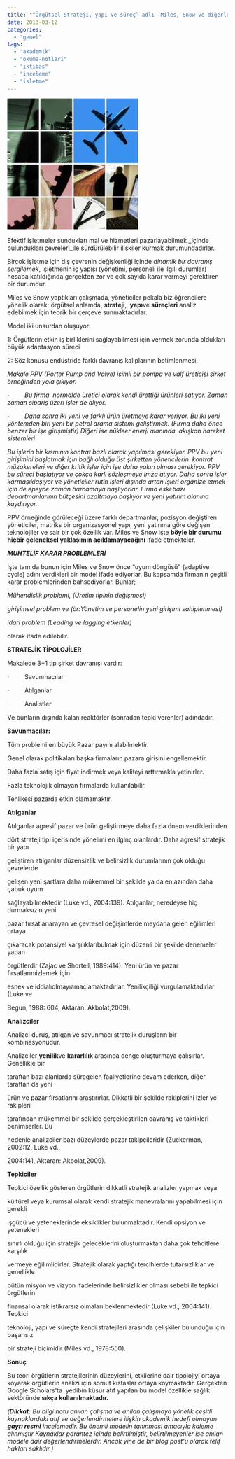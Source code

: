 ```yaml
---
title: "“Örgütsel Strateji, yapı ve süreç” adlı  Miles, Snow ve diğerlerinin (1978) makalesine bakış;"
date: 2013-03-12
categories: 
  - "genel"
tags: 
  - "akademik"
  - "okuma-notlari"
  - "iktibas"
  - "inceleme"
  - "isletme"
---
```


  

[![](/images/abb7f-business.jpg)](https://suatatan.wordpress.com/wp-content/uploads/2013/03/abb7f-business.jpg)

  

Efektif işletmeler sundukları mal ve hizmetleri pazarlayabilmek _içinde bulundukları çevreleri_ile sürdürülebilir ilişkiler kurmak durumundadırlar.

  

Birçok işletme için dış çevrenin değişkenliği içinde _dinamik bir davranış sergilemek_, işletmenin iç yapısı (yönetimi, personeli ile ilgili durumlar) hesaba katıldığında gerçekten zor ve çok sayıda karar vermeyi gerektiren bir durumdur.

  

Miles ve Snow yaptıkları çalışmada, yöneticiler pekala biz öğrencilere yönelik olarak; örgütsel anlamda, **strateji**,  **yapı**ve **süreçleri** analiz edebilmek için teorik bir çerçeve sunmaktadırlar.

  

  

Model iki unsurdan oluşuyor:

1: Örgütlerin etkin iş birliklerini sağlayabilmesi için vermek zorunda oldukları büyük adaptasyon süreci

2: Söz konusu endüstride farklı davranış kalıplarının betimlenmesi.

  

_Makale PPV (Porter Pump and Valve) isimli bir pompa ve valf üreticisi şirket örneğinden yola çıkıyor._

  

·         _Bu firma  normalde üretici olarak kendi ürettiği ürünleri satıyor. Zaman zaman sipariş üzeri işler de alıyor._

·         _Daha sonra iki yeni ve farklı ürün üretmeye karar veriyor. Bu iki yeni yöntemden biri yeni bir petrol arama sistemi geliştirmek. (Firma daha önce benzer bir işe girişmiştir) Diğeri ise nükleer enerji alanında  akışkan hareket sistemleri_

  

_Bu işlerin bir kısmının kontrat bazlı olarak yapılması gerekiyor. PPV bu yeni girişimini başlatmak için bağlı olduğu üst şirketten yöneticilerin  kontrat müzakereleri ve diğer kritik işler için işe daha yakın olması gerekiyor. PPV bu süreci başlatıyor ve çokça karlı sözleşmeye imza atıyor. Daha sonra işler karmaşıklaşıyor ve yöneticiler rutin işleri dışında artan işleri organize etmek için de epeyce zaman harcamaya başlıyorlar. Firma eski bazı departmanlarının bütçesini azaltmaya başlıyor ve yeni yatırım alanına kaydırıyor._

  

PPV örneğinde görüleceği üzere farklı departmanlar, pozisyon değiştiren yöneticiler, matriks bir organizasyonel yapı, yeni yatırıma göre değişen teknolojiler ve sair bir çok özellik var. Miles ve Snow işte **böyle bir durumu hiçbir geleneksel yaklaşımın açıklamayacağını** ifade etmekteler.

  

  

  

  

**_MUHTELİF KARAR PROBLEMLERİ_**

  

İşte tam da bunun için Miles ve Snow önce “uyum döngüsü” (adaptive cycle) adını verdikleri bir model ifade ediyorlar. Bu kapsamda firmanın çeşitli karar problemlerinden bahsediyorlar. Bunlar;

  

_Mühendislik problemi, (Üretim tipinin değişmesi)_

_girişimsel problem_ _ve (ör:Yönetim ve personelin yeni girişimi sahiplenmesi)_

_idari problem (Leading ve lagging etkenler)_

  

olarak ifade edilebilir.

  

**STRATEJİK TİPOLOJİLER**

  

Makalede 3+1 tip şirket davranışı vardır:

  

·         Savunmacılar

·         Atılganlar

·         Analistler

  

Ve bunların dışında kalan reaktörler (sonradan tepki verenler) adındadır.

  

**Savunmacılar:**

Tüm problemi en büyük Pazar payını alabilmektir.

Genel olarak politikaları başka firmaların pazara girişini engellemektir.

Daha fazla satış için fiyat indirmek veya kaliteyi arttırmakla yetinirler.

Fazla teknolojik olmayan firmalarda kullanılabilir.

Tehlikesi pazarda etkin olamamaktır.

  

**Atılganlar**

  

Atılganlar agresif pazar ve ürün geliştirmeye daha fazla önem verdiklerinden

dört strateji tipi içerisinde yönelimi en ilginç olanlardır. Daha agresif stratejik bir yapı

geliştiren atılganlar düzensizlik ve belirsizlik durumlarının çok olduğu çevrelerde

gelişen yeni şartlara daha mükemmel bir şekilde ya da en azından daha çabuk uyum

sağlayabilmektedir (Luke vd., 2004:139). Atılganlar, neredeyse hiç durmaksızın yeni

pazar fırsatlarıarayan ve çevresel değişimlerde meydana gelen eğilimleri ortaya

çıkaracak potansiyel karşılıklarıbulmak için düzenli bir şekilde denemeler yapan

örgütlerdir (Zajac ve Shortell, 1989:414). Yeni ürün ve pazar fırsatlarınıizlemek için

esnek ve iddialıolmayıamaçlamaktadırlar. Yenilikçiliği vurgulamaktadırlar (Luke ve

Begun, 1988: 604, Aktaran: Akbolat,2009).

  

  

**Analizciler**

  

Analizci duruş, atılgan ve savunmacı stratejik duruşların bir kombinasyonudur.

Analizciler **yenilik**ve **kararlılık** arasında denge oluşturmaya çalışırlar. Genellikle bir

taraftan bazı alanlarda süregelen faaliyetlerine devam ederken, diğer taraftan da yeni

ürün ve pazar fırsatlarını araştırırlar. Dikkatli bir şekilde rakiplerini izler ve rakipleri

tarafından mükemmel bir şekilde gerçekleştirilen davranış ve taktikleri benimserler. Bu

nedenle analizciler bazı düzeylerde pazar takipçileridir (Zuckerman, 2002:12, Luke vd.,

2004:141, Aktaran: Akbolat,2009).

  

**Tepkiciler**

  

Tepkici özellik gösteren örgütlerin dikkatli stratejik analizler yapmak veya

kültürel veya kurumsal olarak kendi stratejik manevralarını yapabilmesi için gerekli

işgücü ve yeteneklerinde eksiklikler bulunmaktadır. Kendi opsiyon ve yetenekleri

sınırlı olduğu için stratejik geleceklerini oluşturmaktan daha çok tehditlere karşılık

vermeye eğilimlidirler. Stratejik olarak yaptığı tercihlerde tutarsızlıklar ve genellikle

bütün misyon ve vizyon ifadelerinde belirsizlikler olması sebebi ile tepkici örgütlerin

finansal olarak istikrarsız olmaları beklenmektedir (Luke vd., 2004:141). Tepkici

teknoloji, yapı ve süreçte kendi stratejileri arasında çelişkiler bulunduğu için başarısız

bir strateji biçimidir (Miles vd., 1978:550).

  

**Sonuç**

Bu teori örgütlerin stratejilerinin düzeylerini, etkilerine dair tipolojiyi ortaya koyarak örgütlerin analizi için somut kıstaslar ortaya koymaktadır. Gerçekten Google Scholars'ta  yedibin küsur atıf yapılan bu model özellikle sağlık sektöründe **sıkça kullanılmaktadır.**

  

  

  

_(**Dikkat:** Bu bilgi notu anılan çalışma ve anılan çalışmaya yönelik çeşitli kaynaklardaki atıf ve değerlendirmelere ilişkin akademik hedefi olmayan **gayrı resmi** incelemedir. Bu önemli modelin tanınması amacıyla kaleme alınmıştır Kaynaklar parantez içinde belirtilmiştir, belirtilmeyenler ise anılan modele dair değerlendirmelerdir. Ancak yine de bir blog post'u olarak telif hakları saklıdır.)_
